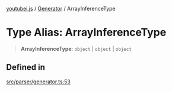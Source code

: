 [youtubei.js](../../../README.md) / [Generator](../README.md) / ArrayInferenceType

# Type Alias: ArrayInferenceType

> **ArrayInferenceType**: `object` \| `object` \| `object`

## Defined in

[src/parser/generator.ts:53](https://github.com/LuanRT/YouTube.js/blob/305a398158a6cac82e6ef288fed4bf1661c89d52/src/parser/generator.ts#L53)
